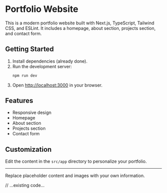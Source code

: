 # Portfolio Website

This is a modern portfolio website built with Next.js, TypeScript, Tailwind CSS, and ESLint. It includes a homepage, about section, projects section, and contact form.

## Getting Started

1. Install dependencies (already done).
2. Run the development server:
	```powershell
	npm run dev
	```
3. Open [http://localhost:3000](http://localhost:3000) in your browser.

## Features
- Responsive design
- Homepage
- About section
- Projects section
- Contact form

## Customization
Edit the content in the `src/app` directory to personalize your portfolio.

---

Replace placeholder content and images with your own information.

// ...existing code...
